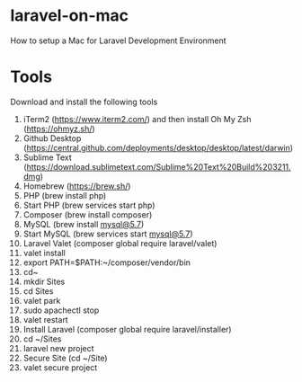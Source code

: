 # laravel-on-mac
How to setup a Mac for Laravel Development Environment

# Tools
Download and install the following tools
1. iTerm2 (https://www.iterm2.com/) and then install Oh My Zsh (https://ohmyz.sh/)
2. Github Desktop (https://central.github.com/deployments/desktop/desktop/latest/darwin)
3. Sublime Text (https://download.sublimetext.com/Sublime%20Text%20Build%203211.dmg)
4. Homebrew (https://brew.sh/)
5. PHP (brew install php)
6. Start PHP (brew services start php)
7. Composer (brew install composer)
8. MySQL (brew install mysql@5.7)
9. Start MySQL (brew services start mysql@5.7)
10. Laravel Valet (composer global require laravel/valet)
11. valet install
12. export PATH=$PATH:~/composer/vendor/bin
13. cd~
14. mkdir Sites
15. cd Sites
16. valet park
17. sudo apachectl stop
18. valet restart
19. Install Laravel (composer global require laravel/installer)
20. cd ~/Sites
21. laravel new project
22. Secure Site (cd ~/Site)
23. valet secure project
